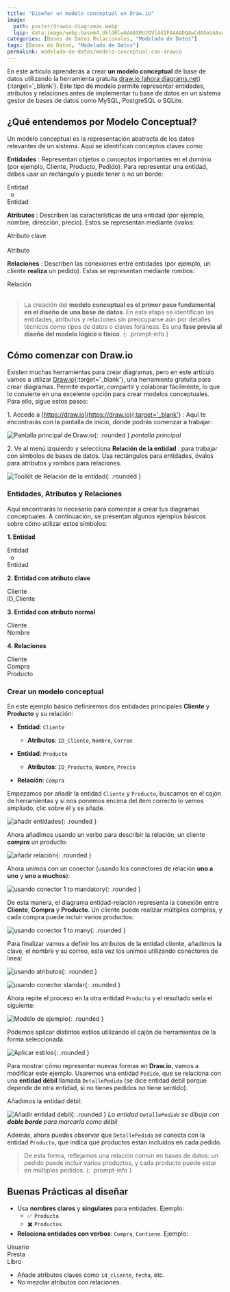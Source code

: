 ```yaml
---
title: "Diseñar un modelo conceptual en Draw.io"
image:
  path: poster/drawio-diagramas.webp
  lqip: data:image/webp;base64,UklGRlwAAABXRUJQVlA4IFAAAADQAwCdASoUAAsAPzleyV8vI6qmGAHgJwllAFR+h6II8uS+US1roSAA/t6sJSnrDFEQXY+jDrxAUFNqlpB4KOMJ1Y6TI6kLqW4HrwOy7QAAAA==
categories: [Bases de Datos Relacionales, "Modelado de Datos"]
tags: [Bases de Datos, "Modelado de Datos"]
permalink: modelado-de-datos/modelo-conceptual-con-drawio
---
```


En este artículo aprenderás a crear **un modelo conceptual** de base de datos utilizando la herramienta gratuita [draw.io (ahora diagrams.net)](https://draw.io){:target='_blank'}. Este tipo de modelo permite representar entidades, atributos y relaciones antes de implementar tu base de datos en un sistema gestor de bases de datos como MySQL, PostgreSQL o SQLite.

## ¿Qué entendemos por Modelo Conceptual?

Un modelo conceptual es la representación abstracta de los datos relevantes de un sistema. Aquí se identifican conceptos claves como:

__Entidades__
: Representan objetos o conceptos importantes en el dominio (por ejemplo, Cliente, Producto, Pedido). Para representar una entidad, debes usar un rectángulo y puede tener o no un borde:

<div class="modelo-er ps-3">
  <div class="entity">Entidad</div>&nbsp;&nbsp;o&nbsp;&nbsp;
  <div class="entity" style="border-radius: 8px;">Entidad</div>
</div>

__Atributos__
: Describen las características de una entidad (por ejemplo, nombre, dirección, precio). Estos se representan mediante óvalos:

<div class="modelo-er ps-3">
  <div class="key-attribute">Atributo clave</div>&nbsp;
  <div class="simple-attribute">Atributo</div>
</div>

__Relaciones__
: Describen las conexiones entre entidades (por ejemplo, un cliente __realiza__ un pedido). Estas se representan mediante rombos:

<div class="modelo-er ps-3">
  <div class="relationship"><span>Relación</span></div>
</div>
<br/>

> La creación del __modelo conceptual es el primer paso fundamental en el diseño de una base de datos__. En esta etapa se identifican las entidades, atributos y relaciones sin preocuparse aún por detalles técnicos como tipos de datos o claves foráneas. Es una __fase previa al diseño del modelo lógico o físico__.
{: .prompt-info }

## Cómo comenzar con Draw.io

Existen muchas herramientas para crear diagramas, pero en este artículo vamos a utilizar [Draw.io](https://draw.io){:target='_blank'}, una herramienta gratuita para crear diagramas. Permite exportar, compartir y colaborar fácilmente, lo que lo convierte en una excelente opción para crear modelos conceptuales. Para ello, sigue estos pasos:

1\. Accede a [https://draw.io](https://draw.io){:target='_blank'}
: Aquí te encontrarás con la pantalla de inicio, donde podrás comenzar a trabajar:

![Pantalla principal de Draw.io](modelado-de-datos/drawio-main.webp){: .rounded }
_pantalla principal_

2\. Ve al menú izquierdo y selecciona **Relación de la entidad**
: para trabajar con símbolos de bases de datos. Usa rectángulos para entidades, óvalos para atributos y rombos para relaciones.

![Toolkit de Relación de la entidad](modelado-de-datos/drawio-toolkit-erd.webp){: .rounded }

### Entidades, Atributos y Relaciones

Aquí encontrarás lo necesario para comenzar a crear tus diagramas conceptuales. A continuación, se presentan algunos ejemplos básicos sobre cómo utilizar estos símbolos:

__1. Entidad__

<div class="modelo-er">
  <div class="entity">Entidad</div>&nbsp;&nbsp;o&nbsp;&nbsp;
  <div class="entity" style="border-radius: 8px;">Entidad</div>
</div>

__2. Entidad con atributo clave__

<div class="modelo-er">
  <div class="entity">Cliente</div>
  <div class="connector-line"></div>
  <div class="key-attribute">ID_Cliente</div>
</div>

__3. Entidad con atributo normal__

<div class="modelo-er">
  <div class="entity">Cliente</div>
  <div class="connector-line"></div>
  <div class="simple-attribute">Nombre</div>
</div>

__4. Relaciones__

<div class="modelo-er">
  <div class="entity">Cliente</div>
  <div class="connector-line"></div>
  <div class="relationship"><span>Compra</span></div>
  <div class="connector-line"></div>
  <div class="connector-line"></div>
  <div class="entity">Producto</div>
</div>

### Crear un modelo conceptual

En este ejemplo básico definiremos dos entidades principales __Cliente__ y __Producto__ y su relación:

- __Entidad__: `Cliente`
   - __Atributos__: `ID_Cliente`, `Nombre`, `Correo`

- __Entidad__: `Producto`
   - __Atributos__: `ID_Producto`, `Nombre`, `Precio`

- __Relación__: `Compra`

Empezamos por añadir la entidad `Cliente` y `Producto`, buscamos en el cajón de herramientas y si nos ponemos encima del item correcto lo vemos ampliado, clic sobre él y se añade.

![añadir entidades](modelado-de-datos/drawio-entidad.webp){: .rounded }

Ahora añadimos usando un verbo para describir la relación, un cliente ___compra___ un producto:

![añadir relación](modelado-de-datos/drawio-relacion.webp){: .rounded }

Ahora unimos con un conector (usando los conectores de relación __uno a uno__ y __uno a muchos__):

![usando conector 1 to mandatory](modelado-de-datos/drawio-relacion-1-mandatory.webp){: .rounded }

De esta manera, el diagrama entidad-relación representa la conexión entre **Cliente**, **Compra** y **Producto**. Un cliente puede realizar múltiples compras, y cada compra puede incluir varios productos:

![usando conector 1 to many](modelado-de-datos/drawio-relacion-1-to-many.webp){: .rounded }

Para finalizar vamos a definir los atributos de la entidad cliente, añadimos la clave, el nombre y su correo, esta vez los unimos utilizando conectores de línea:

![usando atributos](modelado-de-datos/drawio-atributos.webp){: .rounded }

![usando conector standar](modelado-de-datos/drawio-conector-linea-normal.webp){: .rounded }

Ahora repite el proceso en la otra entidad `Producto` y el resultado sería el siguiente:

![Modelo de ejemplo](modelado-de-datos/drawio-cliente-producto.webp){: .rounded }

Podemos aplicar distintos estilos utilizando el cajón de herramientas de la forma seleccionada.

![Aplicar estilos](modelado-de-datos/drawio-aplicar-estilos.webp){: .rounded }

Para mostrar cómo representar nuevas formas en __Draw.io__, vamos a modificar este ejemplo. Usaremos una entidad `Pedido`, que se relaciona con una __entidad débil__ llamada `DetallePedido` (se dice entidad debíl porque depende de otra entidad, si no tienes pedidos no tiene sentido).

Añadimos la entidad débil:

![Añadir entidad debil](modelado-de-datos/drawio-entidad-debil.webp){: .rounded }
_La entidad `DetallePedido` se dibuja con __doble borde__ para marcarla como débil_

Además, ahora puedes observar que `DetallePedido` se conecta con la entidad `Producto`, que indica qué productos están incluidos en cada pedido.

> De esta forma, reflejamos una relación común en bases de datos: un pedido puede incluir varios productos, y cada producto puede estar en múltiples pedidos.
{: .prompt-info }

## Buenas Prácticas al diseñar

- Usa __nombres claros__ y __singulares__ para entidades. Ejemplo:
  - ✅ `Producto`
  - ✖️ `Productos`
- __Relaciona entidades con verbos__: `Compra`, `Contiene`. Ejemplo:
<div class="modelo-er">
  <div class="entity">Usuario</div>
  <div class="connector-line"></div>
  <div class="relationship"><span>Presta</span></div>
  <div class="connector-line"></div>
  <div class="connector-line"></div>
  <div class="entity">Libro</div>
</div>

- Añade atributos claves como `id_cliente`, `fecha`, etc.
- No mezclar atributos con relaciones.